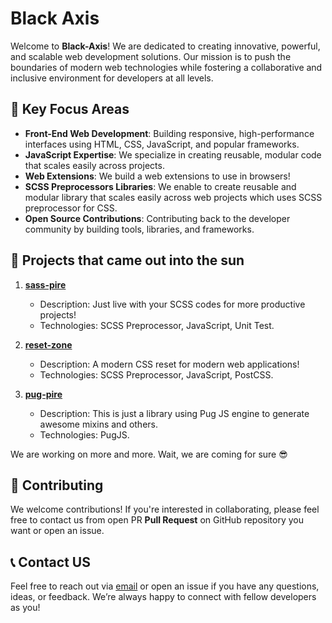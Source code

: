 # Black Axis

Welcome to **Black-Axis**! We are dedicated to creating innovative, powerful, and scalable web development solutions. Our mission is to push the boundaries of modern web technologies while fostering a collaborative and inclusive environment for developers at all levels.

## 📌 Key Focus Areas

- **Front-End Web Development**: Building responsive, high-performance interfaces using HTML, CSS, JavaScript, and popular frameworks.
- **JavaScript Expertise**: We specialize in creating reusable, modular code that scales easily across projects.
- **Web Extensions**: We build a web extensions to use in browsers!
- **SCSS Preprocessors Libraries**: We enable to create reusable and modular library that scales easily across web projects which uses SCSS preprocessor for CSS.
- **Open Source Contributions**: Contributing back to the developer community by building tools, libraries, and frameworks.

## 📂 Projects that came out into the sun

1. **[sass-pire](https://github.com/Black-Axis/sass-pire)**
   - Description: Just live with your SCSS codes for more productive projects!
   - Technologies: SCSS Preprocessor, JavaScript, Unit Test.
  
2. **[reset-zone](https://github.com/Black-Axis/reset-zone)**
   - Description: A modern CSS reset for modern web applications!
   - Technologies: SCSS Preprocessor, JavaScript, PostCSS.

3. **[pug-pire](https://github.com/Black-Axis/pug-pire)**
   - Description: This is just a library using Pug JS engine to generate awesome mixins and others.
   - Technologies: PugJS.

We are working on more and more. Wait, we are coming for sure 😎

## 🤝 Contributing

We welcome contributions! If you're interested in collaborating, please feel free to contact us from open PR **Pull Request** on GitHub repository you want or open an issue.

## 📞 Contact US

Feel free to reach out via [email](black_axis@outlook.com) or open an issue if you have any questions, ideas, or feedback. We’re always happy to connect with fellow developers as you!

